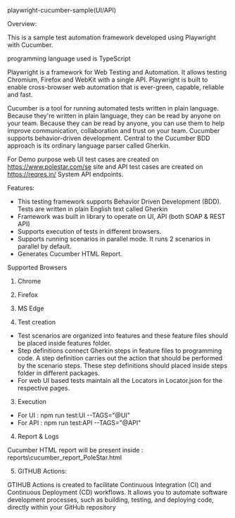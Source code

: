 playwright-cucumber-sample(UI/API)

Overview:

This is a sample test automation framework developed using Playwright with Cucumber.

programming language used is TypeScript

Playwright is a framework for Web Testing and Automation. It allows testing Chromium, Firefox and WebKit with a single API. Playwright is built to enable cross-browser web automation that is ever-green, capable, reliable and fast.

Cucumber is a tool for running automated tests written in plain language. Because they're written in plain language, they can be read by anyone on your team. Because they can be read by anyone, you can use them to help improve communication, collaboration and trust on your team. Cucumber supports behavior-driven development. Central to the Cucumber BDD approach is its ordinary language parser called Gherkin.

For Demo purpose web UI test cases are created on https://www.polestar.com/se site and API test cases are created on https://reqres.in/ System API endpoints.

Features:
- This testing framework supports Behavior Driven Development (BDD). Tests are written in plain English text called Gherkin
- Framework was built in library to operate on UI, API (both SOAP & REST API) 
- Supports execution of tests in different browsers.
- Supports running scenarios in parallel mode. It runs 2 scenarios in parallel by default.
- Generates Cucumber HTML Report.

Supported Browsers

1. Chrome
2. Firefox
3. MS Edge

2. Test creation

- Test scenarios are organized into features and these feature files should be placed inside features folder.
- Step definitions connect Gherkin steps in feature files to programming code. A step definition carries out the action that should be performed by the scenario steps. These step definitions should placed inside steps folder in different packages.
- For web UI based tests maintain all the Locators in Locator.json for the respective pages.

3. Execution

- For UI : npm run test:UI --TAGS="@UI"
- For API : npm run test:API --TAGS="@API"


4. Report & Logs

Cucumber HTML report will be present inside : reports\cucumber_report_PoleStar.html

5. GITHUB Actions:

GTIHUB Actions is created to facilitate Continuous Integration (CI) and Continuous Deployment (CD) workflows. It allows you to automate software development processes, such as building, testing, and deploying code, directly within your GitHub repository

